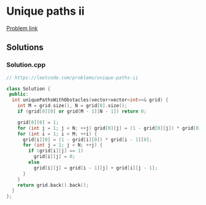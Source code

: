 # Unique paths ii

[Problem link](https://leetcode.com/problems/unique-paths-ii)

## Solutions


### Solution.cpp
```cpp
// https://leetcode.com/problems/unique-paths-ii

class Solution {
 public:
  int uniquePathsWithObstacles(vector<vector<int>>& grid) {
    int M = grid.size(), N = grid[0].size();
    if (grid[0][0] or grid[M - 1][N - 1]) return 0;

    grid[0][0] = 1;
    for (int j = 1; j < N; ++j) grid[0][j] = (1 - grid[0][j]) * grid[0][j - 1];
    for (int i = 1; i < M; ++i) {
      grid[i][0] = (1 - grid[i][0]) * grid[i - 1][0];
      for (int j = 1; j < N; ++j) {
        if (grid[i][j] == 1)
          grid[i][j] = 0;
        else
          grid[i][j] = grid[i - 1][j] + grid[i][j - 1];
      }
    }
    return grid.back().back();
  }
};
```